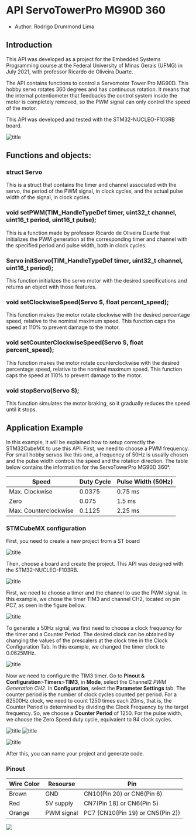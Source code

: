 # API ServoTowerPro MG90D 360 
- Author: Rodrigo Drummond Lima

## Introduction
This API was developed as a project for the Embedded Systems Programming course at the Federal University of Minas Gerais (UFMG) in July 2021, with professor Ricardo de Oliveira Duarte.

The API contains functions to control a Servomotor Tower Pro MG90D. This hobby servo rotates 360 degrees and has continuous rotation. It means that the internal potentiometer that feedbacks the control system inside the motor is completely removed, so the PWM signal can only control the speed of the motor.

This API was developed and tested with the STM32-NUCLEO-F103RB board.

![title](Images/servo_tower_pro_mg90d.jpg)

## Functions and objects:
### struct Servo
This is a struct that contains the timer and channel associated with the servo, the period of the PWM signal, in clock cycles, and the actual pulse width of the signal, in clock cycles. 

### void setPWM(TIM_HandleTypeDef timer, uint32_t channel, uint16_t period, uint16_t pulse);
This is a function made by professor Ricardo de Oliveira Duarte that initializes the PWM generation at the corresponding timer and channel with the specified period and pulse width, both in clock cycles.

### Servo initServo(TIM_HandleTypeDef timer, uint32_t channel, uint16_t period);
This function initializes the servo motor with the desired specifications and returns an object with those features.

### void setClockwiseSpeed(Servo S, float percent_speed);
This function makes the motor rotate clockwise with the desired percentage speed, relative to the nominal maximum speed. This function caps the speed at 110% to prevent damage to the motor.

### void setCounterClockwiseSpeed(Servo S, float percent_speed);
This function makes the motor rotate counterclockwise with the desired percentage speed, relative to the nominal maximum speed. This function caps the speed at 110% to prevent damage to the motor.

### void stopServo(Servo S);
This function simulates the motor braking, so it gradually reduces the speed until it stops.

## Application Example
In this example, it will be explained how to setup correctly the STM32CubeMX to use this API.
First, we need to choose a PWM frequency. For small hobby servos like this one, a frequency of 50Hz is usually chosen and the pulse width controls the speed and the rotation direction. The table below contains the information for the ServoTowerPro MG90D 360°.

Speed | Duty Cycle | Pulse Width (50Hz)
------------ | ------------- | -------------
Max. Clockwise | 0.0375 | 0.75 ms
Zero | 0.075 | 1.5 ms
Max. Counterclockwise | 0.1125 | 2.25 ms

### STMCubeMX configuration
First, you need to create a new project from a ST board

![title](Images/guia1.png)

Then, choose a board and create the project. This API was designed with the STM32-NUCLEO-F103RB.

![title](Images/guia2.png)

First, we need to choose a timer and the channel to use the PWM signal. In this example, we chose the timer TIM3 and channel CH2, located on pin PC7, as seen in the figure bellow.

![title](Images/guia4.png)

To generate a 50Hz signal, we first need to choose a clock frequency for the timer and a Counter Period. The desired clock can be obtained by changing the values of the prescalers at the clock tree in the Clock Configuration Tab. In this example, we changed the timer clock to 0.0625MHz.

![title](Images/clock_config.png)

Now we need to configure the TIM3 timer. Go to **Pinout & Configuration**>**Timers**>**TIM3**, in **Mode**, select the Channel2 *PWM Generation CH2*. In **Configuration**, select the **Parameter Settings** tab. The counter period is the number of clock cycles counted per period. For a 62500Hz clock, we need to count 1250 times each 20ms, that is, the Counter Period is determined by dividing the Clock Frequency by the target frequency. So, we choose a **Counter Period** of 1250. For the pulse width, we choose the Zero Speed duty cycle, equivalent to 94 clock cycles.

![title](Images/guia5.png) ![title](Images/guia6.png) 

![title](Images/guia7.png) 

After this, you can name your project and generate code.

### Pinout

Wire Color | Resourse | Pin 
------------ | ------------- | ------------- 
Brown | GND | CN10(Pin 20) or CN6(Pin 6) 
Red | 5V supply | CN7(Pin 18) or CN6(Pin 5)  
Orange | PWM signal | PC7 (CN10(Pin 19) or CN5(Pin 2)) 

![](Images/pinout.gif)
